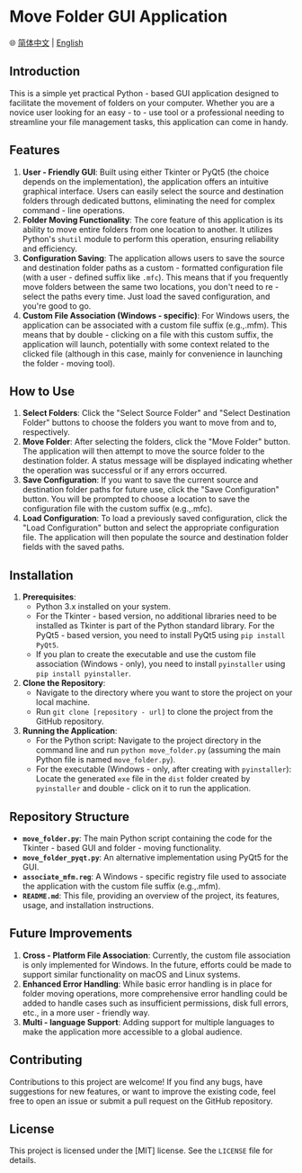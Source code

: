 # Move Folder GUI Application

🌐 [简体中文](README_zh-CN.md) | [English](README.md)

## Introduction

This is a simple yet practical Python - based GUI application designed to facilitate the movement of folders on your computer. Whether you are a novice user looking for an easy - to - use tool or a professional needing to streamline your file management tasks, this application can come in handy.

## Features

1. **User - Friendly GUI**: Built using either Tkinter or PyQt5 (the choice depends on the implementation), the application offers an intuitive graphical interface. Users can easily select the source and destination folders through dedicated buttons, eliminating the need for complex command - line operations.
2. **Folder Moving Functionality**: The core feature of this application is its ability to move entire folders from one location to another. It utilizes Python's `shutil` module to perform this operation, ensuring reliability and efficiency.
3. **Configuration Saving**: The application allows users to save the source and destination folder paths as a custom - formatted configuration file (with a user - defined suffix like `.mfc`). This means that if you frequently move folders between the same two locations, you don't need to re - select the paths every time. Just load the saved configuration, and you're good to go.
4. **Custom File Association (Windows - specific)**: For Windows users, the application can be associated with a custom file suffix (e.g.,.mfm). This means that by double - clicking on a file with this custom suffix, the application will launch, potentially with some context related to the clicked file (although in this case, mainly for convenience in launching the folder - moving tool).

## How to Use

1. **Select Folders**: Click the "Select Source Folder" and "Select Destination Folder" buttons to choose the folders you want to move from and to, respectively.
2. **Move Folder**: After selecting the folders, click the "Move Folder" button. The application will then attempt to move the source folder to the destination folder. A status message will be displayed indicating whether the operation was successful or if any errors occurred.
3. **Save Configuration**: If you want to save the current source and destination folder paths for future use, click the "Save Configuration" button. You will be prompted to choose a location to save the configuration file with the custom suffix (e.g.,.mfc).
4. **Load Configuration**: To load a previously saved configuration, click the "Load Configuration" button and select the appropriate configuration file. The application will then populate the source and destination folder fields with the saved paths.

## Installation

1. **Prerequisites**:
   - Python 3.x installed on your system.
   - For the Tkinter - based version, no additional libraries need to be installed as Tkinter is part of the Python standard library. For the PyQt5 - based version, you need to install PyQt5 using `pip install PyQt5`.
   - If you plan to create the executable and use the custom file association (Windows - only), you need to install `pyinstaller` using `pip install pyinstaller`.
2. **Clone the Repository**:
   - Navigate to the directory where you want to store the project on your local machine.
   - Run `git clone [repository - url]` to clone the project from the GitHub repository.
3. **Running the Application**:
   - For the Python script: Navigate to the project directory in the command line and run `python move_folder.py` (assuming the main Python file is named `move_folder.py`).
   - For the executable (Windows - only, after creating with `pyinstaller`): Locate the generated `exe` file in the `dist` folder created by `pyinstaller` and double - click on it to run the application.

## Repository Structure

- **`move_folder.py`**: The main Python script containing the code for the Tkinter - based GUI and folder - moving functionality.
- **`move_folder_pyqt.py`**: An alternative implementation using PyQt5 for the GUI.
- **`associate_mfm.reg`**: A Windows - specific registry file used to associate the application with the custom file suffix (e.g.,.mfm).
- **`README.md`**: This file, providing an overview of the project, its features, usage, and installation instructions.

## Future Improvements

1. **Cross - Platform File Association**: Currently, the custom file association is only implemented for Windows. In the future, efforts could be made to support similar functionality on macOS and Linux systems.
2. **Enhanced Error Handling**: While basic error handling is in place for folder moving operations, more comprehensive error handling could be added to handle cases such as insufficient permissions, disk full errors, etc., in a more user - friendly way.
3. **Multi - language Support**: Adding support for multiple languages to make the application more accessible to a global audience.

## Contributing

Contributions to this project are welcome! If you find any bugs, have suggestions for new features, or want to improve the existing code, feel free to open an issue or submit a pull request on the GitHub repository.

## License

This project is licensed under the [MIT] license. See the `LICENSE` file for details.
